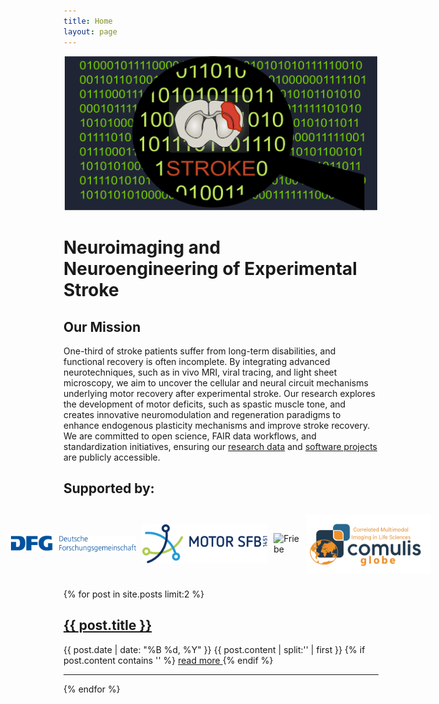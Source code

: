 ```yaml
---
title: Home
layout: page
---
```


<div style="text-align: center;">
  <img src="img/CoverDecodeStroke.png" alt="Cover" style="width: 500px; height: auto;"/>
</div>

# Neuroimaging and Neuroengineering of Experimental Stroke
## Our Mission
One-third of stroke patients suffer from long-term disabilities, and functional recovery is often incomplete. By integrating advanced neurotechniques, such as in vivo MRI, viral tracing, and light sheet microscopy, we aim to uncover the cellular and neural circuit mechanisms underlying motor recovery after experimental stroke. Our research explores the development of motor deficits, such as spastic muscle tone, and creates innovative neuromodulation and regeneration paradigms to enhance endogenous plasticity mechanisms and improve stroke recovery. We are committed to open science, FAIR data workflows, and standardization initiatives, ensuring our [research data](https://gin.g-node.org/Aswendt_Lab) and [software projects](https://github.com/orgs/Aswendt-Lab/repositories) are publicly accessible.
 
## Supported by:
<div style="display: flex; flex-direction: row; justify-content: center; align-items: center; padding: 10px; gap: 10px;">
  <img src="img/dfg_logo_schriftzug_blau.jpg" alt="DFG" style="width: 200px; height: auto;"/>
  <img src="img/CRC1451_Logo.png" alt="CRC1451" style="width: 200px; height: auto;"/>
  <img src="img/figure3.png" alt="Friebe" style="width: 200px; height: auto;"/>
  <img src="img/COMULISglobe.png" alt="COMULIS" style="width: 200px; height: auto;"/>
</div>

{% for post in site.posts limit:2 %}
   <div class="post-preview">
   <h2><a href="{{ post.url }}">{{ post.title }}</a></h2>
   <span class="post-date">{{ post.date | date: "%B %d, %Y" }}</span>
   {{ post.content | split:'<!--break-->' | first }}
   {% if post.content contains '<!--break-->' %}
        <a href="{{ post.url }}">
            read more
        </a>
   {% endif %}

   <hr>
{% endfor %}
